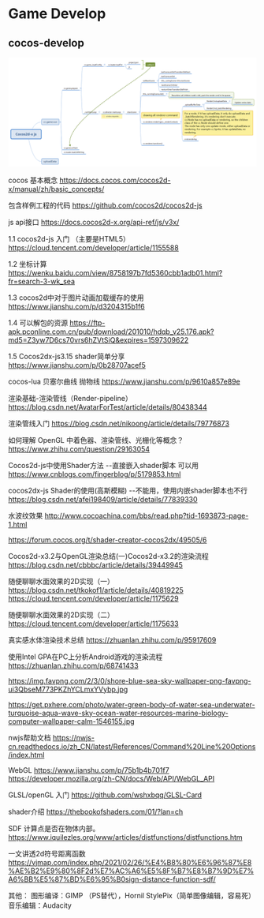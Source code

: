 # Game Develop

## cocos-develop
![cocos](cocos.png)

cocos 基本概念
https://docs.cocos.com/cocos2d-x/manual/zh/basic_concepts/

包含样例工程的代码
https://github.com/cocos2d/cocos2d-js

js api接口
https://docs.cocos2d-x.org/api-ref/js/v3x/

1.1	cocos2d-js 入门 （主要是HTML5）
https://cloud.tencent.com/developer/article/1155588


1.2	坐标计算
https://wenku.baidu.com/view/8758197b7fd5360cbb1adb01.html?fr=search-3-wk_sea

1.3	cocos2d中对于图片动画加载缓存的使用
https://www.jianshu.com/p/d3204315b1f6

1.4	可以解包的资源
https://ftp-apk.pconline.com.cn/pub/download/201010/hdqb_v25.176.apk?md5=Z3yw7D6cs70vrs6hZVtSiQ&expires=1597309622

1.5	Cocos2dx-js3.15 shader简单分享
https://www.jianshu.com/p/0b28707acef5

cocos-lua 贝塞尔曲线 抛物线
https://www.jianshu.com/p/9610a857e89e

渲染基础-渲染管线（Render-pipeline）
https://blog.csdn.net/AvatarForTest/article/details/80438344

渲染管线入门
https://blog.csdn.net/nikoong/article/details/79776873

如何理解 OpenGL 中着色器、渲染管线、光栅化等概念？
https://www.zhihu.com/question/29163054

Cocos2d-js中使用Shader方法 
--直接嵌入shader脚本 可以用
https://www.cnblogs.com/fingerblog/p/5179853.html

cocos2dx-js Shader的使用(高斯模糊)
--不能用，使用内嵌shader脚本也不行
https://blog.csdn.net/afei198409/article/details/77839330

水波纹效果
http://www.cocoachina.com/bbs/read.php?tid-1693873-page-1.html

https://forum.cocos.org/t/shader-creator-cocos2dx/49505/6

Cocos2d-x3.2与OpenGL渲染总结(一)Cocos2d-x3.2的渲染流程
https://blog.csdn.net/cbbbc/article/details/39449945

随便聊聊水面效果的2D实现（一）
https://blog.csdn.net/tkokof1/article/details/40819225
https://cloud.tencent.com/developer/article/1175629

随便聊聊水面效果的2D实现（二）
https://cloud.tencent.com/developer/article/1175633


真实感水体渲染技术总结
https://zhuanlan.zhihu.com/p/95917609

使用Intel GPA在PC上分析Android游戏的渲染流程
https://zhuanlan.zhihu.com/p/68741433


https://img.favpng.com/2/3/0/shore-blue-sea-sky-wallpaper-png-favpng-ui3QbseM773PKZhYCLmxYVybp.jpg

https://get.pxhere.com/photo/water-green-body-of-water-sea-underwater-turquoise-aqua-wave-sky-ocean-water-resources-marine-biology-computer-wallpaper-calm-1546155.jpg

nwjs帮助文档
https://nwjs-cn.readthedocs.io/zh_CN/latest/References/Command%20Line%20Options/index.html

WebGL
https://www.jianshu.com/p/75b1b4b701f7
https://developer.mozilla.org/zh-CN/docs/Web/API/WebGL_API

GLSL/openGL 入门
https://github.com/wshxbqq/GLSL-Card

shader介绍
https://thebookofshaders.com/01/?lan=ch

SDF 计算点是否在物体内部。
https://www.iquilezles.org/www/articles/distfunctions/distfunctions.htm

一文讲透2d符号距离函数
https://vjmap.com/index.php/2021/02/26/%E4%B8%80%E6%96%87%E8%AE%B2%E9%80%8F2d%E7%AC%A6%E5%8F%B7%E8%B7%9D%E7%A6%BB%E5%87%BD%E6%95%B0sign-distance-function-sdf/

其他：
图形编译：GIMP （PS替代），Hornil StylePix（简单图像编辑，容易死）
音乐编辑：Audacity
